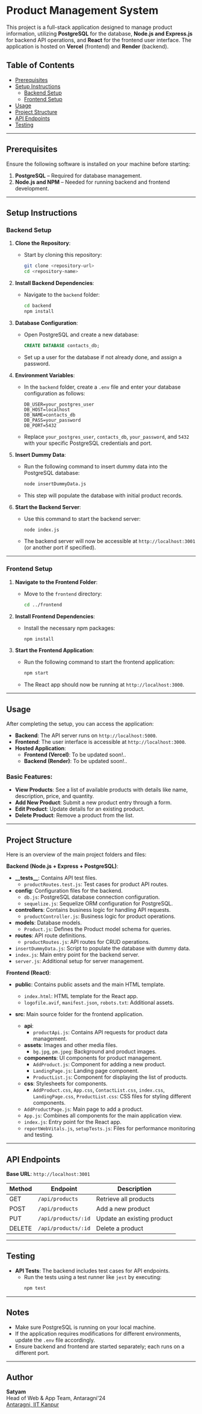 # Product Management System

This project is a full-stack application designed to manage product information, utilizing **PostgreSQL** for the database, **Node.js and Express.js** for backend API operations, and **React** for the frontend user interface. The application is hosted on **Vercel** (frontend) and **Render** (backend).

## Table of Contents
- [Prerequisites](#prerequisites)
- [Setup Instructions](#setup-instructions)
  - [Backend Setup](#backend-setup)
  - [Frontend Setup](#frontend-setup)
- [Usage](#usage)
- [Project Structure](#project-structure)
- [API Endpoints](#api-endpoints)
- [Testing](#testing)

---

## Prerequisites

Ensure the following software is installed on your machine before starting:

1. **PostgreSQL** – Required for database management.
2. **Node.js and NPM** – Needed for running backend and frontend development.

---

## Setup Instructions

### Backend Setup

1. **Clone the Repository**:
   - Start by cloning this repository:
     ```bash
     git clone <repository-url>
     cd <repository-name>
     ```

2. **Install Backend Dependencies**:
   - Navigate to the `backend` folder:
     ```bash
     cd backend
     npm install
     ```

3. **Database Configuration**:
   - Open PostgreSQL and create a new database:
     ```sql
     CREATE DATABASE contacts_db;
     ```
   - Set up a user for the database if not already done, and assign a password.

4. **Environment Variables**:
   - In the `backend` folder, create a `.env` file and enter your database configuration as follows:
     ```plaintext
     DB_USER=your_postgres_user
     DB_HOST=localhost
     DB_NAME=contacts_db
     DB_PASS=your_password
     DB_PORT=5432
     ```
   - Replace `your_postgres_user`, `contacts_db`, `your_password`, and `5432` with your specific PostgreSQL credentials and port.

5. **Insert Dummy Data**:
   - Run the following command to insert dummy data into the PostgreSQL database:
     ```bash
     node insertDummyData.js
     ```
   - This step will populate the database with initial product records.

6. **Start the Backend Server**:
   - Use this command to start the backend server:
     ```bash
     node index.js
     ```
   - The backend server will now be accessible at `http://localhost:3001` (or another port if specified).

---

### Frontend Setup

1. **Navigate to the Frontend Folder**:
   - Move to the `frontend` directory:
     ```bash
     cd ../frontend
     ```

2. **Install Frontend Dependencies**:
   - Install the necessary npm packages:
     ```bash
     npm install
     ```

3. **Start the Frontend Application**:
   - Run the following command to start the frontend application:
     ```bash
     npm start
     ```
   - The React app should now be running at `http://localhost:3000`.

---

## Usage

After completing the setup, you can access the application:

- **Backend**: The API server runs on `http://localhost:5000`.
- **Frontend**: The user interface is accessible at `http://localhost:3000`.
- **Hosted Application**:
  - **Frontend (Vercel)**: To be updated soon!..
  - **Backend (Render)**: To be updated soon!..

### Basic Features:
- **View Products**: See a list of available products with details like name, description, price, and quantity.
- **Add New Product**: Submit a new product entry through a form.
- **Edit Product**: Update details for an existing product.
- **Delete Product**: Remove a product from the list.

---

## Project Structure

Here is an overview of the main project folders and files:

**Backend (Node.js + Express + PostgreSQL)**:
- **\_\_tests\_\_**: Contains API test files.
  - `productRoutes.test.js`: Test cases for product API routes.
- **config**: Configuration files for the backend.
  - `db.js`: PostgreSQL database connection configuration.
  - `sequelize.js`: Sequelize ORM configuration for PostgreSQL.
- **controllers**: Contains business logic for handling API requests.
  - `productController.js`: Business logic for product operations.
- **models**: Database models.
  - `Product.js`: Defines the Product model schema for queries.
- **routes**: API route definitions.
  - `productRoutes.js`: API routes for CRUD operations.
- `insertDummyData.js`: Script to populate the database with dummy data.
- `index.js`: Main entry point for the backend server.
- `server.js`: Additional setup for server management.

**Frontend (React)**:
- **public**: Contains public assets and the main HTML template.
  - `index.html`: HTML template for the React app.
  - `logofile.avif`, `manifest.json`, `robots.txt`: Additional assets.

- **src**: Main source folder for the frontend application.
  - **api**:
    - `productApi.js`: Contains API requests for product data management.
  - **assets**: Images and other media files.
    - `bg.jpg`, `pm.jpeg`: Background and product images.
  - **components**: UI components for product management.
    - `AddProduct.js`: Component for adding a new product.
    - `LandingPage.js`: Landing page component.
    - `ProductList.js`: Component for displaying the list of products.
  - **css**: Stylesheets for components.
    - `AddProduct.css`, `App.css`, `ContactList.css`, `index.css`, `LandingPage.css`, `ProductList.css`: CSS files for styling different components.
  - `AddProductPage.js`: Main page to add a product.
  - `App.js`: Combines all components for the main application view.
  - `index.js`: Entry point for the React app.
  - `reportWebVitals.js`, `setupTests.js`: Files for performance monitoring and testing.

---

## API Endpoints

**Base URL**: `http://localhost:3001`

| Method | Endpoint         | Description                   |
|--------|-------------------|-------------------------------|
| GET    | `/api/products`  | Retrieve all products        |
| POST   | `/api/products`  | Add a new product            |
| PUT    | `/api/products/:id` | Update an existing product |
| DELETE | `/api/products/:id` | Delete a product           |

--- 

## Testing

- **API Tests**: The backend includes test cases for API endpoints.
  - Run the tests using a test runner like `jest` by executing:
    ```bash
    npm test
    ```

--- 

## Notes

- Make sure PostgreSQL is running on your local machine.
- If the application requires modifications for different environments, update the `.env` file accordingly.
- Ensure backend and frontend are started separately; each runs on a different port.

---

## Author

**Satyam**  
Head of Web & App Team, Antaragni'24  
[Antaragni, IIT Kanpur](https://antaragni.in)

